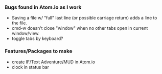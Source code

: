 ### Bugs found in Atom.io as I work

- Saving a file w/ "full" last line (or possible carriage return) adds a line to the file.
- cmd-w doesn't close "window" when no other tabs open in current window/view.
- toggle tabs by keyboard?

### Features/Packages to make
- create IF/Text Adventure/MUD in Atom.io
- clock in status bar
